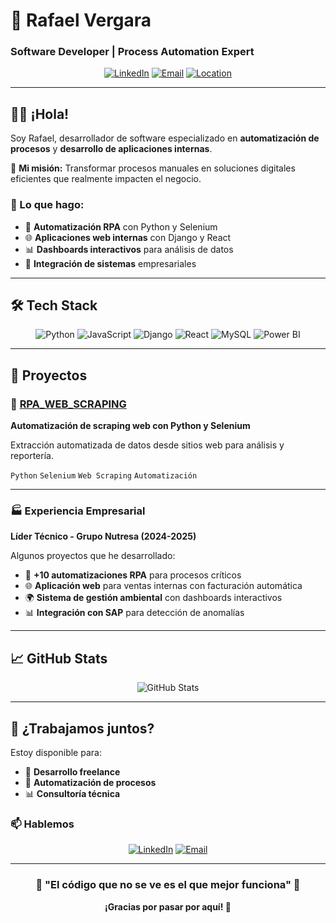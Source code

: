 # 🚀 Rafael Vergara
### Software Developer | Process Automation Expert

<div align="center">
  
[![LinkedIn](https://img.shields.io/badge/-LinkedIn-0077B5?style=for-the-badge&logo=linkedin&logoColor=white)](https://www.linkedin.com/in/rafael-vergara-3a677323b)
[![Email](https://img.shields.io/badge/-Email-D14836?style=for-the-badge&logo=gmail&logoColor=white)](mailto:norbertovcarmona@gmail.com)
[![Location](https://img.shields.io/badge/-Barranquilla%2C%20Colombia-FF6B6B?style=for-the-badge&logo=googlemaps&logoColor=white)]()

</div>

---

## 👨‍💻 ¡Hola! 

Soy Rafael, desarrollador de software especializado en **automatización de procesos** y **desarrollo de aplicaciones internas**.

🎯 **Mi misión:** Transformar procesos manuales en soluciones digitales eficientes que realmente impacten el negocio.

### 🌟 Lo que hago:
- 🤖 **Automatización RPA** con Python y Selenium
- 🌐 **Aplicaciones web internas** con Django y React  
- 📊 **Dashboards interactivos** para análisis de datos
- 🔧 **Integración de sistemas** empresariales

---

## 🛠️ Tech Stack

<div align="center">

![Python](https://img.shields.io/badge/-Python-3776AB?style=flat-square&logo=python&logoColor=white)
![JavaScript](https://img.shields.io/badge/-JavaScript-F7DF1E?style=flat-square&logo=javascript&logoColor=black)
![Django](https://img.shields.io/badge/-Django-092E20?style=flat-square&logo=django&logoColor=white)
![React](https://img.shields.io/badge/-React-61DAFB?style=flat-square&logo=react&logoColor=black)
![MySQL](https://img.shields.io/badge/-MySQL-4479A1?style=flat-square&logo=mysql&logoColor=white)
![Power BI](https://img.shields.io/badge/-Power%20BI-F2C811?style=flat-square&logo=powerbi&logoColor=black)

</div>

---

## 📂 Proyectos

### 🔧 [RPA_WEB_SCRAPING](https://github.com/rafael-vergara-0/RPA_WEB_SCRAPING)
**Automatización de scraping web con Python y Selenium**

Extracción automatizada de datos desde sitios web para análisis y reportería.

`Python` `Selenium` `Web Scraping` `Automatización`

---

### 🏭 Experiencia Empresarial
**Líder Técnico - Grupo Nutresa (2024-2025)**

Algunos proyectos que he desarrollado:
- 🤖 **+10 automatizaciones RPA** para procesos críticos
- 🌐 **Aplicación web** para ventas internas con facturación automática
- 🌍 **Sistema de gestión ambiental** con dashboards interactivos
- 📊 **Integración con SAP** para detección de anomalías

---

## 📈 GitHub Stats

<div align="center">
  
![GitHub Stats](https://github-readme-stats.vercel.app/api?username=rafael-vergara-0&show_icons=true&theme=tokyonight&hide_border=true&count_private=true)

</div>

---

## 🤝 ¿Trabajamos juntos?

Estoy disponible para:
- 💼 **Desarrollo freelance**
- 🔧 **Automatización de procesos**
- 📊 **Consultoría técnica**

### 📫 Hablemos

<div align="center">

[![LinkedIn](https://img.shields.io/badge/-LinkedIn-0077B5?style=for-the-badge&logo=linkedin&logoColor=white)](https://www.linkedin.com/in/rafael-vergara-3a677323b)
[![Email](https://img.shields.io/badge/-Email-D14836?style=for-the-badge&logo=gmail&logoColor=white)](mailto:norbertovcarmona@gmail.com)

</div>

---

<div align="center">
  
### 🌟 "El código que no se ve es el que mejor funciona" 🌟

**¡Gracias por pasar por aquí! 🚀**

</div>
